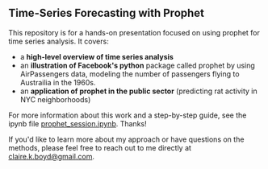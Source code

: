 ## Time-Series Forecasting with Prophet

This repository is for a hands-on presentation focused on using prophet for time series analysis. It covers:
- a **high-level overview of time series analysis**
- an **illustration of Facebook's python** package called prophet by using AirPassengers data, modeling the number of passengers flying to Austrailia in the 1960s.
- an **application of prophet in the public sector** (predicting rat activity in NYC neighborhoods)

For more information about this work and a step-by-step guide, see the ipynb file [prophet_session.ipynb](/prophet_session.ipynb). Thanks!

If you'd like to learn more about my approach or have questions on the methods, please feel free to reach out to me directly at [claire.k.boyd@gmail.com](mailto:claire.k.boyd@gmail.com).